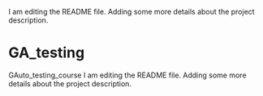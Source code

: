 I am editing the README file. Adding some more details about the project description.
# GA_testing
GAuto_testing_course
I am editing the README file. Adding some more details about the project description.
